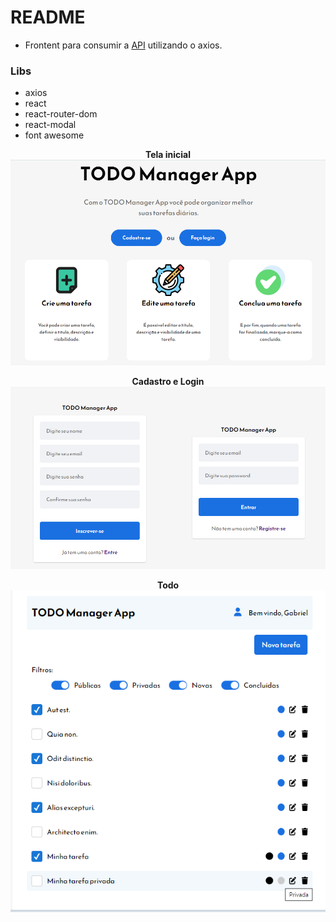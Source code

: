 # README

- Frontent para consumir a [API](https://github.com/gabrielneri/api-todo-manager-app) utilizando o axios.

### Libs

- axios
- react
- react-router-dom
- react-modal
- font awesome

<p align="center">
  <strong>Tela inicial</strong><br>
  <img src="/home.png" alt="Tela Inicial">
</p>

<p align="center">
  <strong>Cadastro e Login</strong><br>
  <img src="/sign.png" alt="Cadastro e Login">
</p>

<p align="center">
  <strong>Todo</strong><br>
  <img src="/todo.png" alt="Todo">
</p>
